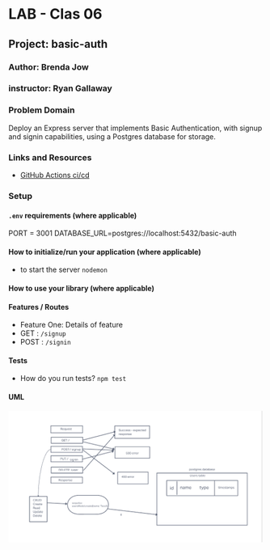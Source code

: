 # LAB - Clas 06

## Project: basic-auth

### Author: Brenda Jow

### instructor: Ryan Gallaway

### Problem Domain  

Deploy an Express server that implements Basic Authentication, with signup and signin capabilities, using a Postgres database for storage.

### Links and Resources

- [GitHub Actions ci/cd](https://github.com/brenda70904/basic-auth/actions)

### Setup

#### `.env` requirements (where applicable)

PORT = 3001
DATABASE_URL=postgres://localhost:5432/basic-auth

#### How to initialize/run your application (where applicable)

- to start the server `nodemon`

#### How to use your library (where applicable)

#### Features / Routes

- Feature One: Details of feature
- GET : `/signup`
- POST : `/signin`

#### Tests

- How do you run tests?
`npm test`


#### UML

![uml](./assets/lab-06-uml.png)

